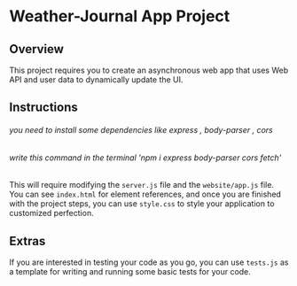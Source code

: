 # Weather-Journal App Project

## Overview
This project requires you to create an asynchronous web app that uses Web API and user data to dynamically update the UI. 

## Instructions
###### you need to install some dependencies like express , body-parser , cors
###### write this command in the terminal 'npm i express body-parser cors fetch'
This will require modifying the `server.js` file and the `website/app.js` file. You can see `index.html` for element references, and once you are finished with the project steps, you can use `style.css` to style your application to customized perfection.

## Extras
If you are interested in testing your code as you go, you can use `tests.js` as a template for writing and running some basic tests for your code.
